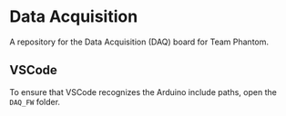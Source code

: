 # Data Acquisition

A repository for the Data Acquisition (DAQ) board for Team Phantom.

## VSCode

To ensure that VSCode recognizes the Arduino include paths, open the `DAQ_FW` folder.

<!-- TODO: Update readme.md -->

